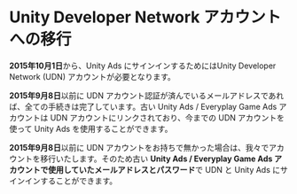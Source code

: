 # Unity Developer Network アカウントへの移行

**2015年10月1日**から、Unity Ads にサインインするためにはUnity Developer Network (UDN) アカウントが必要となります。

**2015年9月8日**以前に UDN アカウント認証が済んでいるメールアドレスであれば、全ての手続きは完了しています。古い Unity Ads /  Everyplay Game Ads アカウントは UDN アカウントにリンクされており、今までの UDN アカウントを使って Unity Ads を使用することができます。

**2015年9月8日**以前に UDN アカウントをお持ちで無かった場合は、我々でアカウントを移行いたします。そのため古い **Unity Ads /  Everyplay Game Ads アカウントで使用していたメールアドレスとパスワード**で UDN と Unity Ads にサインインすることができます。 